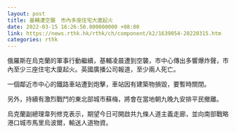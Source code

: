 ```yaml
---
layout: post
title: 基輔遭空襲　市內多座住宅大廈起火
date: 2022-03-15 16:26:50.000000000 +08:00
link: https://news.rthk.hk/rthk/ch/component/k2/1639054-20220315.htm
categories: rthk
---
```


俄羅斯在烏克蘭的軍事行動繼續，基輔凌晨遭到空襲，市中心傳出多響爆炸聲，市內至少三座住宅大廈起火。英國廣播公司報道，至少兩人死亡。

一個鄰近市中心的鐵路車站遭到炮擊，車站因有建築物損毀，要暫時關閉。

另外，持續有激烈戰鬥的東北部城市蘇梅，將會在當地朝九晚九安排平民撤離。

烏克蘭副總理韋列修克表示，期望今日可開啟共九條人道主義走廊，並向南部戰略港口城市馬里烏波爾，輸送人道物資。

